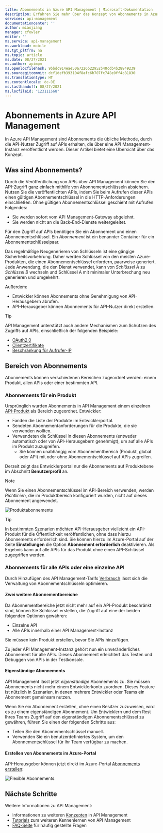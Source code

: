 ```yaml
---
title: Abonnements in Azure API Management | Microsoft-Dokumentation
description: Erfahren Sie mehr über das Konzept von Abonnements in Azure API Management. Consumer erhalten Zugriff auf APIs mithilfe von Abonnements in Azure API Management.
services: api-management
documentationcenter: ''
author: miaojiang
manager: cfowler
editor: ''
ms.service: api-management
ms.workload: mobile
ms.tgt_pltfrm: na
ms.topic: article
ms.date: 08/27/2021
ms.author: apimpm
ms.openlocfilehash: 9bbdc914eae50a7226b22952b40cdb4b28849239
ms.sourcegitcommit: dcf1defb393104f8afc6b707fc748e0ff4c81830
ms.translationtype: HT
ms.contentlocale: de-DE
ms.lasthandoff: 08/27/2021
ms.locfileid: "123111668"
---
```

# <a name="subscriptions-in-azure-api-management"></a>Abonnements in Azure API Management

In Azure API Management sind Abonnements die übliche Methode, durch die API-Nutzer Zugriff auf APIs erhalten, die über eine API Management-Instanz veröffentlicht werden. Dieser Artikel bietet eine Übersicht über das Konzept.

## <a name="what-are-subscriptions"></a>Was sind Abonnements?

Durch die Veröffentlichung von APIs über API Management können Sie den API-Zugriff ganz einfach mithilfe von Abonnementschlüsseln absichern. Nutzen Sie die veröffentlichten APIs, indem Sie beim Aufrufen dieser APIs einen gültigen Abonnementschlüssel in die HTTP-Anforderungen einschließen. Ohne gültigen Abonnementschlüssel geschieht mit Aufrufen Folgendes:
* Sie werden sofort vom API Management-Gateway abgelehnt. 
* Sie werden nicht an die Back-End-Dienste weitergeleitet.

Für den Zugriff auf APIs benötigen Sie ein Abonnement und einen Abonnementschlüssel. Ein *Abonnement* ist ein benannter Container für ein Abonnementschlüsselpaar. 

Das regelmäßige Neugenerieren von Schlüsseln ist eine gängige Sicherheitsvorkehrung. Daher werden Schlüssel von den meisten Azure-Produkten, die einen Abonnementschlüssel erfordern, paarweise generiert. Jede Anwendung, die den Dienst verwendet, kann von *Schlüssel A* zu *Schlüssel B* wechseln und Schlüssel A mit minimaler Unterbrechung neu generieren und umgekehrt. 

Außerdem:

* Entwickler können Abonnements ohne Genehmigung von API-Herausgebern abrufen. 
* API-Herausgeber können Abonnements für API-Nutzer direkt erstellen.

> [!TIP]
> API Management unterstützt auch andere Mechanismen zum Schützen des Zugriffs auf APIs, einschließlich der folgenden Beispiele:
> - [OAuth2.0](api-management-howto-protect-backend-with-aad.md)
> - [Clientzertifikate](api-management-howto-mutual-certificates-for-clients.md)
> - [Beschränkung für Aufrufer-IP](./api-management-access-restriction-policies.md#RestrictCallerIPs)

## <a name="scope-of-subscriptions"></a>Bereich von Abonnements

Abonnements können verschiedenen Bereichen zugeordnet werden: einem Produkt, allen APIs oder einer bestimmten API.

### <a name="subscriptions-for-a-product"></a>Abonnements für ein Produkt

Ursprünglich wurden Abonnements in API Management einem einzelnen [API-Produkt](api-management-terminology.md) als Bereich zugeordnet. Entwickler:
* Fanden die Liste der Produkte im Entwicklerportal. 
* Sendeten Abonnementanforderungen für die Produkte, die sie verwenden wollten. 
* Verwendeten die Schlüssel in diesen Abonnements (entweder automatisch oder von API-Herausgebern genehmigt), um auf alle APIs im Produkt zuzugreifen. 
    * Sie können unabhängig vom Abonnementbereich (Produkt, global oder API) mit oder ohne Abonnementschlüssel auf APIs zugreifen.

Derzeit zeigt das Entwicklerportal nur die Abonnements auf Produktebene im Abschnitt **Benutzerprofil** an. 

> [!NOTE]
> Wenn Sie einen Abonnementschlüssel im API-Bereich verwenden, werden *Richtlinien*, die im Produktbereich konfiguriert wurden, nicht auf dieses Abonnement angewendet.

![Produktabonnements](./media/api-management-subscriptions/product-subscription.png)

> [!TIP]
> In bestimmten Szenarien möchten API-Herausgeber vielleicht ein API-Produkt für die Öffentlichkeit veröffentlichen, ohne dass hierzu Abonnements erforderlich sind. Sie können hierzu im Azure-Portal auf der Seite **Einstellungen** die Option **Abonnement erforderlich** deaktivieren. Als Ergebnis kann auf alle APIs für das Produkt ohne einen API-Schlüssel zugegriffen werden.

### <a name="subscriptions-for-all-apis-or-an-individual-api"></a>Abonnements für alle APIs oder eine einzelne API

Durch Hinzufügen des API Management-Tarifs [Verbrauch](https://aka.ms/apimconsumptionblog) lässt sich die Verwaltung von Abonnementschlüsseln optimieren. 

#### <a name="two-more-subscription-scopes"></a>Zwei weitere Abonnementbereiche

Da Abonnementbereiche jetzt nicht mehr auf ein API-Produkt beschränkt sind, können Sie Schlüssel erstellen, die Zugriff auf eine der beiden folgenden Optionen gewähren:
* Einzelne API 
* Alle APIs innerhalb einer API Management-Instanz 

Sie müssen kein Produkt erstellen, bevor Sie APIs hinzufügen. 

Zu jeder API Management-Instanz gehört nun ein unveränderliches Abonnement für alle APIs. Dieses Abonnement erleichtert das Testen und Debuggen von APIs in der Testkonsole.

#### <a name="standalone-subscriptions"></a>Eigenständige Abonnements

API Management lässt jetzt *eigenständige* Abonnements zu. Sie müssen Abonnements nicht mehr einem Entwicklerkonto zuordnen. Dieses Feature ist nützlich in Szenarien, in denen mehrere Entwickler oder Teams ein Abonnement gemeinsam nutzen.

Wenn Sie ein Abonnement erstellen, ohne einen Besitzer zuzuweisen, wird es zu einem eigenständigen Abonnement. Um Entwicklern und dem Rest Ihres Teams Zugriff auf den eigenständigen Abonnementschlüssel zu gewähren, führen Sie einen der folgenden Schritte aus:
* Teilen Sie den Abonnementschlüssel manuell.
* Verwenden Sie ein benutzerdefiniertes System, um den Abonnementschlüssel für Ihr Team verfügbar zu machen.

#### <a name="creating-subscriptions-in-azure-portal"></a>Erstellen von Abonnements im Azure-Portal

API-Herausgeber können jetzt direkt im Azure-Portal [Abonnements erstellen](api-management-howto-create-subscriptions.md):

![Flexible Abonnements](./media/api-management-subscriptions/flexible-subscription.png)

## <a name="next-steps"></a>Nächste Schritte
Weitere Informationen zu API Management:

+ Informationen zu weiteren [Konzepten](api-management-terminology.md) in API Management
+ [Tutorials](import-and-publish.md) zum weiteren Kennenlernen von API Management
+ [FAQ-Seite](api-management-faq.yml) für häufig gestellte Fragen
